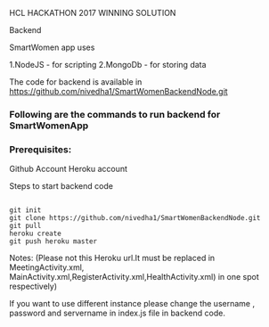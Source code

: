 HCL HACKATHON 2017  WINNING SOLUTION

Backend

SmartWomen app uses 

1.NodeJS - for scripting 
2.MongoDb - for storing data

The code for backend is available in ​https://github.com/nivedha1/SmartWomenBackendNode.git

### Following are the commands to run backend for SmartWomenApp

### Prerequisites:

Github Account
Heroku account

Steps to start backend code
````

git init
git clone ​https://github.com/nivedha1/SmartWomenBackendNode.git 
git pull
heroku create
git push heroku master

````

Notes: (Please not this Heroku url.It must be replaced in MeetingActivity.xml, MainActivity.xml,RegisterActivity.xml,HealthActivity.xml) in one spot respectively)

If you want to use different instance please change the username , password and servername in index.js file in backend code.
